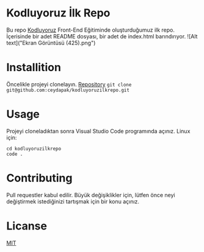 # Kodluyoruz İlk Repo
Bu repo [Kodluyoruz](https://www.kodluyoruz.org/) Front-End Eğitiminde oluşturduğumuz ilk repo. İçerisinde bir adet README dosyası, bir adet de index.html barındırıyor.
![Alt text]("Ekran Görüntüsü (425).png")
# Installition
Öncelikle projeyi clonelayın. [Repository](https://github.com/ceydapak/kodluyoruzilkrepo)
`git clone git@github.com:ceydapak/kodluyoruzilkrepo.git`
# Usage 
Projeyi cloneladıktan sonra Visual Studio Code programında açınız.
Linux için:
```
cd kodluyoruzilkrepo
code .
```
# Contributing
Pull requestler kabul edilir. Büyük değişiklikler için, lütfen önce neyi değiştirmek istediğinizi tartışmak için bir konu açınız.
# Licanse
[MIT](https://choosealicense.com/licenses/mit/)